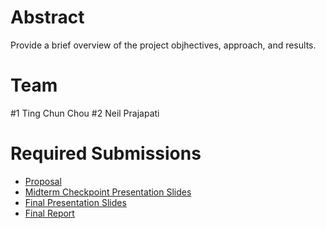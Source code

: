 # Abstract

Provide a brief overview of the project objhectives, approach, and results.

# Team

#1 Ting Chun Chou 
#2 Neil Prajapati

# Required Submissions

* [Proposal](proposal)
* [Midterm Checkpoint Presentation Slides](http://)
* [Final Presentation Slides](http://)
* [Final Report](report)
